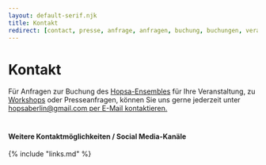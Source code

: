 ```yaml
---
layout: default-serif.njk
title: Kontakt
redirect: [contact, presse, anfrage, anfragen, buchung, buchungen, veranstaltung, veranstaltungen, workshop, workshops]
---
```


# Kontakt

<div class="mb-16 italic">Für Anfragen zur Buchung des <a href="/ensemble">Hopsa-Ensembles</a> für Ihre Veranstaltung, zu <a href="/kurs">Workshops</a> oder Presseanfragen, können Sie uns gerne jederzeit unter <a href="mailto:hopsaberlin@gmail.com">hopsaberlin@gmail.com per E-Mail kontaktieren.</a></div>

#

#### Weitere Kontaktmöglichkeiten / Social Media-Kanäle

{% include "links.md" %}
